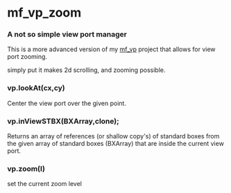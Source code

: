 # mf_vp_zoom
### A not so simple view port manager

This is a more advanced version of my [mf_vp](https://github.com/dustinpfister/mf_vp) project that allows for view port zooming.

simply put it makes 2d scrolling, and zooming possible.

### vp.lookAt(cx,cy)

Center the view port over the given point.

### vp.inViewSTBX(BXArray,clone);

Returns an array of references (or shallow copy's) of standard boxes from the given array of standard boxes (BXArray) that are inside the current view port.

### vp.zoom(l)

set the current zoom level